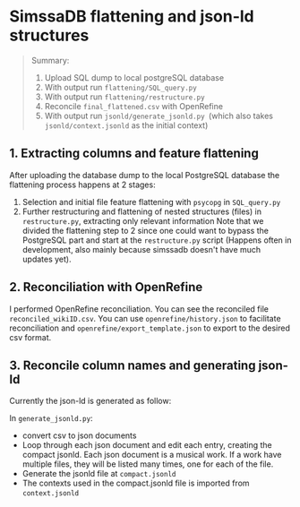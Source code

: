 # SimssaDB flattening and json-ld structures

> Summary:  
>   1. Upload SQL dump to local postgreSQL database
>   2. With output run `flattening/SQL_query.py`
>   3. With output run `flattening/restructure.py`
>   4. Reconcile `final_flattened.csv` with OpenRefine
>   5. With output run `jsonld/generate_jsonld.py `(which also takes `jsonld/context.jsonld` as the initial context)

## 1. Extracting columns and feature flattening
After uploading the database dump to the local PostgreSQL database the flattening process happens at 2 stages:
1. Selection and initial file feature flattening with `psycopg` in `SQL_query.py` 
2. Further restructuring and flattening of nested structures (files) in `restructure.py`, extracting only relevant information
Note that we divided the flattening step to 2 since one could want to bypass the PostgreSQL part and start at the `restructure.py` script (Happens often in development, also mainly because simssadb doesn't have much updates yet).



## 2. Reconciliation with OpenRefine
I performed OpenRefine reconciliation. You can see the reconciled file `reconciled_wikiID.csv`. You can use `openrefine/history.json` to facilitate reconciliation and `openrefine/export_template.json` to export to the desired csv format.


## 3. Reconcile column names and generating json-ld
Currently the json-ld is generated as follow:  

In `generate_jsonld.py`:
- convert csv to json documents 
- Loop through each json document and edit each entry, creating the compact jsonld. Each json document is a musical work. If a work have multiple files, they will be listed many times, one for each of the file. 
- Generate the jsonld file at `compact.jsonld`
- The contexts used in the compact.jsonld file is imported from `context.jsonld`


